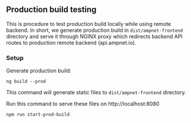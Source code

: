 ## Production build testing

This is procedure to test production build locally while using remote backend. In short, we 
generate production build in `dist/ampnet-frontend` directory and serve it through
NGINX proxy which redirects backend API routes to production remote backend (api.ampnet.io).
 
### Setup

Generate production build:
```
ng build --prod
```
This command will generate static files to `dist/ampnet-frontend` directory.

Run this command to serve these files on http://localhost:8080
```
npm run start-prod-build
```
